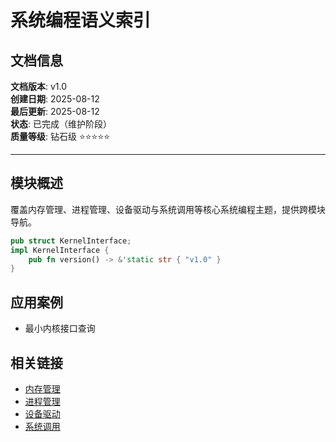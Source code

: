 ﻿# 系统编程语义索引

## 文档信息

**文档版本**: v1.0  
**创建日期**: 2025-08-12  
**最后更新**: 2025-08-12  
**状态**: 已完成（维护阶段）  
**质量等级**: 钻石级 ⭐⭐⭐⭐⭐

---

## 模块概述

覆盖内存管理、进程管理、设备驱动与系统调用等核心系统编程主题，提供跨模块导航。

```rust
pub struct KernelInterface;
impl KernelInterface {
    pub fn version() -> &'static str { "v1.0" }
}
```

## 应用案例

- 最小内核接口查询

## 相关链接

- [内存管理](01_memory_management.md)
- [进程管理](02_process_management.md)
- [设备驱动](03_device_drivers.md)
- [系统调用](04_syscalls.md)
